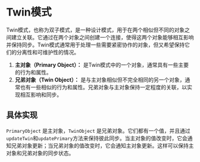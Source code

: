 # Twin模式

Twin模式，也称为双子模式，是一种设计模式，用于在两个相似但不同的对象之间建立关联。它通过在两个对象之间创建一个连接，使得这两个对象能够相互影响并保持同步。Twin模式通常用于处理一些需要紧密协作的对象，但又希望保持它们的分离性和可维护性的情况。

1. **主对象（Primary Object）：** 是Twin模式中的一个对象，通常具有一些主要的行为和属性。
2. **兄弟对象（Twin Object）：** 是与主对象相似但不完全相同的另一个对象，通常也有一些相似的行为和属性。兄弟对象与主对象保持一定程度的关联，以实现相互影响和同步。

## 具体实现

`PrimaryObject` 是主对象，`TwinObject` 是兄弟对象。它们都有一个值，并且通过`updateTwin`和`updatePrimary`方法来保持彼此同步。当主对象的值改变时，它会通知兄弟对象更新；当兄弟对象的值改变时，它会通知主对象更新。这样可以保持主对象和兄弟对象的同步状态。
